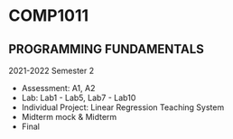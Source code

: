 # COMP1011
## PROGRAMMING FUNDAMENTALS
2021-2022 Semester 2
- Assessment: A1, A2
- Lab: Lab1 - Lab5, Lab7 - Lab10
- Individual Project: Linear Regression Teaching System
- Midterm mock & Midterm
- Final
